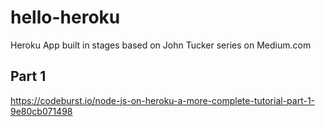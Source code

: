 # hello-heroku
Heroku App built in stages based on John Tucker series on Medium.com

## Part 1
https://codeburst.io/node-js-on-heroku-a-more-complete-tutorial-part-1-9e80cb071498

